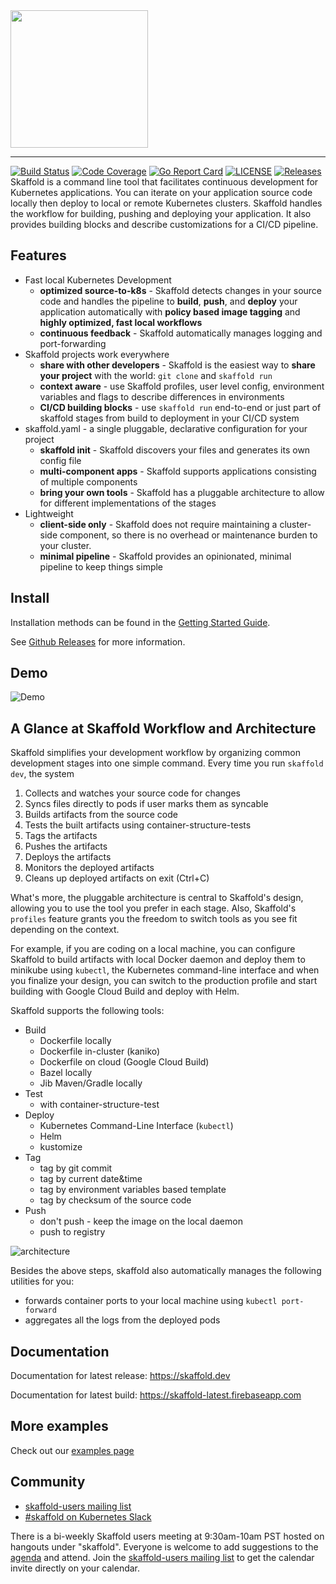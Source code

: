 <!-- github does not support `width` with markdown images-->
<img src="logo/skaffold.png" width="220">

---------------------
[![Build Status](https://travis-ci.org/GoogleContainerTools/skaffold.svg?branch=master)](https://travis-ci.org/GoogleContainerTools/skaffold)
[![Code Coverage](https://codecov.io/gh/GoogleContainerTools/skaffold/branch/master/graph/badge.svg)](https://codecov.io/gh/GoogleContainerTools/skaffold)
[![Go Report Card](https://goreportcard.com/badge/GoogleContainerTools/skaffold)](https://goreportcard.com/report/GoogleContainerTools/skaffold)
[![LICENSE](https://img.shields.io/github/license/GoogleContainerTools/skaffold.svg)](https://github.com/GoogleContainerTools/skaffold/blob/master/LICENSE)
[![Releases](https://img.shields.io/github/release-pre/GoogleContainerTools/skaffold.svg)](https://github.com/GoogleContainerTools/skaffold/releases)
Skaffold is a command line tool that facilitates continuous development for
Kubernetes applications. You can iterate on your application source code
locally then deploy to local or remote Kubernetes clusters. Skaffold handles
the workflow for building, pushing and deploying your application. It also
provides building blocks and describe customizations for a CI/CD pipeline.

## Features

* Fast local Kubernetes Development
  * **optimized source-to-k8s** - Skaffold detects changes in your source code and handles the pipeline to
  **build**, **push**, and **deploy** your application automatically with **policy based image tagging** and **highly optimized, fast local workflows**
  * **continuous feedback** - Skaffold automatically manages logging and port-forwarding
* Skaffold projects work everywhere
  * **share with other developers** - Skaffold is the easiest way to **share your project** with the world: `git clone` and `skaffold run`
  * **context aware** - use Skaffold profiles, user level config, environment variables and flags to describe differences in environments
  * **CI/CD building blocks** - use `skaffold run` end-to-end or just part of skaffold stages from build to deployment in your CI/CD system
* skaffold.yaml - a single pluggable, declarative configuration for your project
  * **skaffold init** - Skaffold discovers your files and generates its own config file
  * **multi-component apps** - Skaffold supports applications consisting of multiple components
  * **bring your own tools** - Skaffold has a pluggable architecture to allow for different implementations of the stages
* Lightweight
  * **client-side only** - Skaffold does not require maintaining a cluster-side component, so there is no overhead or maintenance burden to
  your cluster.
  * **minimal pipeline** - Skaffold provides an opinionated, minimal pipeline to keep things simple

## Install

Installation methods can be found in the [Getting Started Guide](https://skaffold.dev/docs/getting-started/#installing-skaffold).

See [Github Releases](https://github.com/GoogleContainerTools/skaffold/releases) for more information.

## Demo

![Demo](docs/static/images/intro.gif)

## A Glance at Skaffold Workflow and Architecture

Skaffold simplifies your development workflow by organizing common development
stages into one simple command. Every time you run `skaffold dev`, the system

1. Collects and watches your source code for changes
1. Syncs files directly to pods if user marks them as syncable
1. Builds artifacts from the source code
1. Tests the built artifacts using container-structure-tests
1. Tags the artifacts
1. Pushes the artifacts
1. Deploys the artifacts
1. Monitors the deployed artifacts
1. Cleans up deployed artifacts on exit (Ctrl+C)

What's more, the pluggable architecture is central to Skaffold's design, allowing you to use
the tool you prefer in each stage. Also, Skaffold's `profiles` feature grants
you the freedom to switch tools as you see fit depending on the context.

For example, if you are coding on a local machine, you can configure Skaffold to build artifacts
with local Docker daemon and deploy them to minikube
using `kubectl`, the Kubernetes command-line interface and when you finalize your
design, you can switch to the production profile and start building with
Google Cloud Build and deploy with Helm.

Skaffold supports the following tools:

* Build
  * Dockerfile locally
  * Dockerfile in-cluster (kaniko)
  * Dockerfile on cloud (Google Cloud Build)
  * Bazel locally
  * Jib Maven/Gradle locally
* Test
  * with container-structure-test
* Deploy
  * Kubernetes Command-Line Interface (`kubectl`)
  * Helm
  * kustomize
* Tag
  * tag by git commit
  * tag by current date&time
  * tag by environment variables based template
  * tag by checksum of the source code
* Push
  * don't push - keep the image on the local daemon
  * push to registry

![architecture](docs/static/images/architecture.png)

Besides the above steps, skaffold also automatically manages the following utilities for you:

* forwards container ports to your local machine using `kubectl port-forward`
* aggregates all the logs from the deployed pods

## Documentation

Documentation for latest release: <https://skaffold.dev>

Documentation for latest build: <https://skaffold-latest.firebaseapp.com>

## More examples

Check out our [examples page](./examples)

## Community

* [skaffold-users mailing list](https://groups.google.com/forum/#!forum/skaffold-users)
* [#skaffold on Kubernetes Slack](https://kubernetes.slack.com/messages/CABQMSZA6/)

There is a bi-weekly Skaffold users meeting at 9:30am-10am PST hosted on hangouts under "skaffold".
Everyone is welcome to add suggestions to the [agenda](https://docs.google.com/document/d/1mnCC_fAI3pmg3Vb2nMJyPk8Qtjjuapw_BTyqI_dX7sk/edit) and attend.
Join the [skaffold-users mailing list](https://groups.google.com/forum/#!forum/skaffold-users) to get the calendar invite directly on your calendar.
